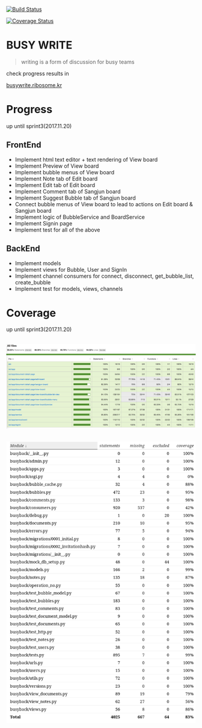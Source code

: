 [![Build Status](https://travis-ci.org/swsnu/swpp17-team1.svg?branch=master)](https://travis-ci.org/swsnu/swpp17-team1)

[![Coverage Status](https://coveralls.io/repos/github/swsnu/swpp17-team1/badge.svg?branch=master)](https://coveralls.io/github/swsnu/swpp17-team1?branch=master)

# BUSY WRITE

> writing is a form of discussion for busy teams

check progress results in 

[busywrite.ribosome.kr](busywrite.ribosome.kr)

# Progress
up until sprint3(2017.11.20)

## FrontEnd
- Implement html text editor + text rendering of View board
- Implement Preview of View board 
- Implement bubble menus of View board
- Implement Note tab of Edit board
- Implement Edit tab  of Edit board
- Implement Comment tab of Sangjun board
- Implement Suggest Bubble tab of Sangjun board
- Connect bubble menus of View board to lead to actions on Edit board & Sangjun board
- Implement logic of BubbleService and BoardService 
- Implement Signin page
- Implement test for all of the above

## BackEnd
- Implement models
- Implement views for Bubble, User and SignIn
- Implement channel consumers for connect, disconnect, get_bubble_list, create_bubble
- Implement test for models, views, channels

# Coverage
up until sprint3(2017.11.20)
## ![FrontEnd](./images/code-coverage-frontend.png)
## ![BackEnd](./images/code-coverage-backend.png)

